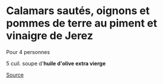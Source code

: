 # Calamars sautés, oignons et pommes de terre au piment et vinaigre de Jerez

Pour 4 personnes

5 cuil. soupe d'**huile d'olive extra vierge**





[Source](http://www.josepizarro.com/recipes/sauteed-squid-onions-and-potatoes-with-chilli-and-sherry-vinegar)

